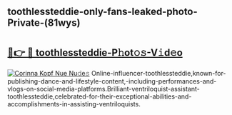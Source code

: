 ## toothlessteddie-only-fans​-leaked-photo​-Private-(81wys)


# <h2><a href="https://mediaupload.pro?title=toothlessteddie&ref=git">🔗👉 🔴 toothlessteddie-P𝚑ot𝚘𝚜-V𝚒d𝚎o</a></h2>

[![Corinna Kopf Nue Nu𝚍e𝚜](https://i.imgur.com/0qMVB7G.gif)](https://mediaupload.pro?title=toothlessteddie&ref=git)
Online-influencer-toothlessteddie,known-for-publishing-dance-and-lifestyle-content,-including-performances-and-vlogs-on-social-media-platforms.Brilliant-ventriloquist-assistant-toothlessteddie,celebrated-for-their-exceptional-abilities-and-accomplishments-in-assisting-ventriloquists.  